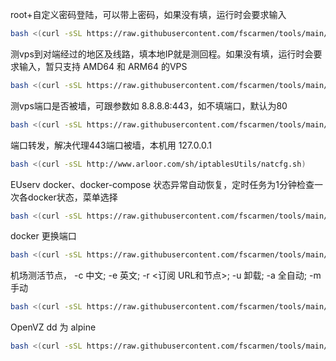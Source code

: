 root+自定义密码登陆，可以带上密码，如果没有填，运行时会要求输入
```bash
bash <(curl -sSL https://raw.githubusercontent.com/fscarmen/tools/main/root.sh) [PASSWORD]
```

测vps到对端经过的地区及线路，填本地IP就是测回程。如果没有填，运行时会要求输入，暂只支持 AMD64 和 ARM64 的VPS
```bash
bash <(curl -sSL https://raw.githubusercontent.com/fscarmen/tools/main/return.sh) [DESTINATION_IP]

```

测vps端口是否被墙，可跟参数如 8.8.8.8:443，如不填端口，默认为80
```bash
bash <(curl -sSL https://raw.githubusercontent.com/fscarmen/tools/main/check_port.sh) [IP:PORT]

```

端口转发，解决代理443端口被墙，本机用 127.0.0.1
```bash
bash <(curl -sSL http://www.arloor.com/sh/iptablesUtils/natcfg.sh)
```

EUserv docker、docker-compose 状态异常自动恢复，定时任务为1分钟检查一次各docker状态，菜单选择
```bash
bash <(curl -sSL https://raw.githubusercontent.com/fscarmen/tools/main/EU_docker_Up.sh)
```

docker 更换端口
```bash
bash <(curl -sSL https://raw.githubusercontent.com/fscarmen/tools/main/docker_port.sh)
```

机场测活节点， -c 中文; -e 英文; -r <订阅 URL和节点>; -u 卸载; -a 全自动; -m 手动
```bash
bash <(curl -sSL https://raw.githubusercontent.com/fscarmen/tools/main/ssrspeed.sh) [OPTION]
```

OpenVZ dd 为 alpine
```bash
bash <(curl -sSL https://raw.githubusercontent.com/fscarmen/tools/main/root.sh) [PASSWORD]
```
